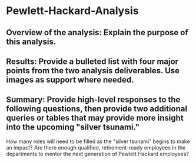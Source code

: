 # Pewlett-Hackard-Analysis

## Overview of the analysis: Explain the purpose of this analysis.


## Results: Provide a bulleted list with four major points from the two analysis deliverables. Use images as support where needed.
## Summary: Provide high-level responses to the following questions, then provide two additional queries or tables that may provide more insight into the upcoming "silver tsunami."
How many roles will need to be filled as the "silver tsunami" begins to make an impact?
Are there enough qualified, retirement-ready employees in the departments to mentor the next generation of Pewlett Hackard employees?
